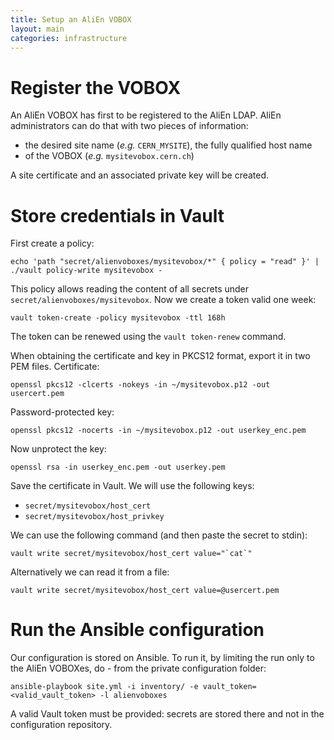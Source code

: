 ```yaml
---
title: Setup an AliEn VOBOX
layout: main
categories: infrastructure
---
```


# Register the VOBOX

An AliEn VOBOX has first to be registered to the AliEn LDAP. AliEn
administrators can do that with two pieces of information:

* the desired site name (_e.g._ `CERN_MYSITE`), the fully qualified host name
* of the VOBOX (_e.g._ `mysitevobox.cern.ch`)

A site certificate and an associated private key will be created.


# Store credentials in Vault

First create a policy:

    echo 'path "secret/alienvoboxes/mysitevobox/*" { policy = "read" }' | ./vault policy-write mysitevobox -

This policy allows reading the content of all secrets under
`secret/alienvoboxes/mysitevobox`. Now we create a token valid one week:

    vault token-create -policy mysitevobox -ttl 168h

The token can be renewed using the `vault token-renew` command.

When obtaining the certificate and key in PKCS12 format, export it in two PEM
files. Certificate:

    openssl pkcs12 -clcerts -nokeys -in ~/mysitevobox.p12 -out usercert.pem

Password-protected key:

    openssl pkcs12 -nocerts -in ~/mysitevobox.p12 -out userkey_enc.pem

Now unprotect the key:

    openssl rsa -in userkey_enc.pem -out userkey.pem

Save the certificate in Vault. We will use the following keys:

* `secret/mysitevobox/host_cert`
* `secret/mysitevobox/host_privkey`

We can use the following command (and then paste the secret to stdin):

    vault write secret/mysitevobox/host_cert value="`cat`"

Alternatively we can read it from a file:

    vault write secret/mysitevobox/host_cert value=@usercert.pem


# Run the Ansible configuration

Our configuration is stored on Ansible. To run it, by limiting the run only to
the AliEn VOBOXes, do - from the private configuration folder:

    ansible-playbook site.yml -i inventory/ -e vault_token=<valid_vault_token> -l alienvoboxes

A valid Vault token must be provided: secrets are stored there and not in the
configuration repository.
